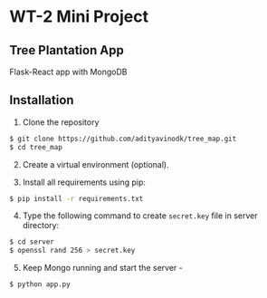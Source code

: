 # WT-2 Mini Project
## Tree Plantation App
Flask-React app with MongoDB

## Installation
1. Clone the repository
```sh
$ git clone https://github.com/adityavinodk/tree_map.git
$ cd tree_map
```

2. Create a virtual environment (optional).

3. Install all requirements using pip:
```sh
$ pip install -r requirements.txt
```

4. Type the following command to create `secret.key` file in server directory:
```sh
$ cd server
$ openssl rand 256 > secret.key
```

5. Keep Mongo running and start the server -
```sh
$ python app.py
```